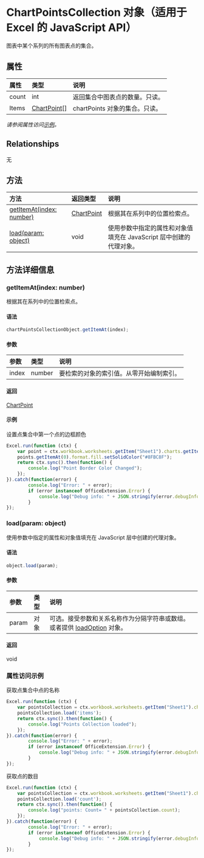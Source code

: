 ﻿# ChartPointsCollection 对象（适用于 Excel 的 JavaScript API）

图表中某个系列的所有图表点的集合。

## 属性

| 属性     | 类型   |说明
|:---------------|:--------|:----------|
|count|int|返回集合中图表点的数量。只读。|
|Items|[ChartPoint[]](chartpoint.md)|chartPoints 对象的集合。只读。|

_请参阅属性访问[示例](#示例)。_

## Relationships
无


## 方法

| 方法           | 返回类型    |说明|
|:---------------|:--------|:----------|
|[getItemAt(index: number)](#getitematindex-number)|[ChartPoint](chartpoint.md)|根据其在系列中的位置检索点。|
|[load(param: object)](#loadparam-object)|void|使用参数中指定的属性和对象值填充在 JavaScript 层中创建的代理对象。|

## 方法详细信息


### getItemAt(index: number)
根据其在系列中的位置检索点。

#### 语法
```js
chartPointsCollectionObject.getItemAt(index);
```

#### 参数
| 参数    | 类型   |说明|
|:---------------|:--------|:----------|
|index|number|要检索的对象的索引值。从零开始编制索引。|

#### 返回
[ChartPoint](chartpoint.md)

#### 示例
设置点集合中第一个点的边框颜色

```js
Excel.run(function (ctx) { 
    var point = ctx.workbook.worksheets.getItem("Sheet1").charts.getItem("Chart1").series.getItemAt(0).points;
    points.getItemAt(0).format.fill.setSolidColor("#8FBC8F");
    return ctx.sync().then(function() {
        console.log("Point Border Color Changed");
    });
}).catch(function(error) {
        console.log("Error: " + error);
        if (error instanceof OfficeExtension.Error) {
            console.log("Debug info: " + JSON.stringify(error.debugInfo));
        }
});
```
### load(param: object)
使用参数中指定的属性和对象值填充在 JavaScript 层中创建的代理对象。

#### 语法
```js
object.load(param);
```

#### 参数
| 参数    | 类型   |说明|
|:---------------|:--------|:----------|
|param|对象|可选。接受参数和关系名称作为分隔字符串或数组。或者提供 [loadOption](loadoption.md) 对象。|

#### 返回
void
### 属性访问示例

获取点集合中点的名称

```js
Excel.run(function (ctx) { 
    var pointsCollection = ctx.workbook.worksheets.getItem("Sheet1").charts.getItem("Chart1").points;
    pointsCollection.load('items');
    return ctx.sync().then(function() {
        console.log("Points Collection loaded");
    });
}).catch(function(error) {
        console.log("Error: " + error);
        if (error instanceof OfficeExtension.Error) {
            console.log("Debug info: " + JSON.stringify(error.debugInfo));
        }
});
```

获取点的数目

```js
Excel.run(function (ctx) { 
    var pointsCollection = ctx.workbook.worksheets.getItem("Sheet1").charts.getItem("Chart1").points;
    pointsCollection.load('count');
    return ctx.sync().then(function() {
        console.log("points: Count= " + pointsCollection.count);
    });
}).catch(function(error) {
        console.log("Error: " + error);
        if (error instanceof OfficeExtension.Error) {
            console.log("Debug info: " + JSON.stringify(error.debugInfo));
        }
});
```
